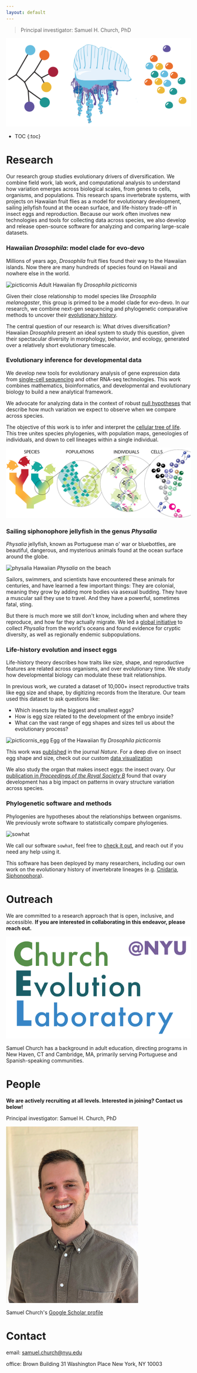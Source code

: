 ```yaml
---
layout: default
---
```


> Principal investigator: Samuel H. Church, PhD  

![hatchlings](/assets/img/icons.png)

* TOC
{:toc}

# Research

Our research group studies evolutionary drivers of diversification. We combine field work, lab work, and computational analysis to understand how variation emerges across biological scales, from genes to cells, organisms, and populations. This research spans invertebrate systems, with projects on Hawaiian fruit flies as a model for evolutionary development, sailing jellyfish found at the ocean surface, and life-history trade-off in insect eggs and reproduction. Because our work often involves new technologies and tools for collecting data across species, we also develop and release open-source software for analyzing and comparing large-scale datasets.

### Hawaiian _Drosophila_: model clade for evo-devo

Millions of years ago, _Drosophila_ fruit flies found their way to the Hawaiian islands. Now there are many hundreds of species found on Hawaii and nowhere else in the world.

![picticornis](/assets/img/picticornis.png)
Adult Hawaiian fly *Drosophila picticornis*

Given their close relationship to model species like _Drosophila melanogaster_, this group is primed to be a model clade for evo-devo. In our research, we combine next-gen sequencing and phylogenetic comparative methods to uncover their [evolutionary history](https://doi.org/10.1093/molbev/msac012).

The central question of our research is: What drives diversification? Hawaiian _Drosophila_ present an ideal system to study this question, given their spectacular diversity in morphology, behavior, and ecology, generated over a relatively short evolutionary timescale.

### Evolutionary inference for developmental data

We develop new tools for evolutionary analysis of gene expression data from [single-cell sequencing](https://doi.org/10.1101/2022.06.01.494334) and other RNA-seq technologies. This work combines mathematics, bioinformatics, and developmental and evolutionary biology to build a new analytical framework.

We advocate for analyzing data in the context of robust [null hypotheses](https://doi.org/10.1242/dev.178004) that describe how much variation we expect to observe when we compare across species. 

The objective of this work is to infer and interpret the [cellular tree of life](https://doi.org/10.1371/journal.pbio.3002633). This tree unites species phylogenies, with population maps, geneologies of individuals, and down to cell lineages within a single individual.

![cell_tree](/assets/img/species_to_cells.png)

### Sailing siphonophore jellyfish in the genus _Physalia_

_Physalia_ jellyfish, known as Portuguese man o' war or bluebottles, are beautiful, dangerous, and mysterious animals found at the ocean surface around the globe. 

![physalia](/assets/img/physalia_on_the_beach.png)
Hawaiian *Physalia* on the beach

Sailors, swimmers, and scientists have encountered these animals for centuries, and have learned a few important things: They are colonial, meaning they grow by adding more bodies via asexual budding. They have a muscular sail they use to travel. And they have a powerful, sometimes fatal, sting.

But there is much more we still don't know, including  when and where they reproduce, and how far they actually migrate. We led a [global initiative](https://www.biorxiv.org/content/10.1101/2024.07.10.602499v2) to collect _Physalia_ from the world's oceans and found evidence for cryptic diversity, as well as regionally endemic subpopulations. 

### Life-history evolution and insect eggs

Life-history theory describes how traits like size, shape, and reproductive features are related across organisms, and over evolutionary time. We study how developmental biology can modulate these trait relationships. 

In previous work, we curated a dataset of 10,000+ insect reproductive traits like egg size and shape, by digitizing records from the literature. Our team used this dataset to ask questions like:
*   Which insects lay the biggest and smallest eggs?
*   How is egg size related to the development of the embryo inside?
*   What can the vast range of egg shapes and sizes tell us about the evolutionary process?

![picticornis_egg](/assets/img/picticornis_egg.png)
Egg of the Hawaiian fly *Drosophila picticornis*

This work was [published](https://doi.org/10.1038/s41586-019-1302-4) in the journal _Nature_. For a deep dive on insect egg shape and size, check out our custom [data visualization](/dataviz/index.html)

We also study the organ that makes insect eggs: the insect ovary. Our [publication in _Proceedings of the Royal Society B_](https://doi.org/10.1098/rspb.2021.0150) found that ovary development has a big impact on patterns in ovary structure variation across species.

### Phylogenetic software and methods

Phylogenies are hypotheses about the relationships between organisms. We previously wrote software to statistically compare phylogenies.

![sowhat](/assets/img/sowhat.png)

We call our software `sowhat`, feel free to [check it out](https://github.com/josephryan/sowhat), and reach out if you need any help using it.

This software has been deployed by many researchers, including our own work on the evolutionary history of invertebrate lineages (e.g. [Cnidaria](https://journals.plos.org/plosone/article?id=10.1371/journal.pone.0139068), [Siphonophora](https://www.sciencedirect.com/science/article/pii/S1055790318300460)).

# Outreach

We are committed to a research approach that is open, inclusive, and accessible. **If you are interested in collaborating in this endeavor, please reach out.**

![sowhat](/assets/img/ChurchEvolutionLaboratory.png)

Samuel Church has a background in adult education, directing programs in New Haven, CT and Cambridge, MA, primarily serving Portuguese and Spanish-speaking communities.

# People

**We are actively recruiting at all levels. Interested in joining? Contact us below!**

Principal investigator: Samuel H. Church, PhD

![sowhat](/assets/img/shc1.png)

Samuel Church's [Google Scholar profile](https://scholar.google.com/citations?user=4fMce0EAAAAJ&hl=en)


# Contact

email: samuel.church@nyu.edu

office: Brown Building
31 Washington Place
New York, NY 10003



